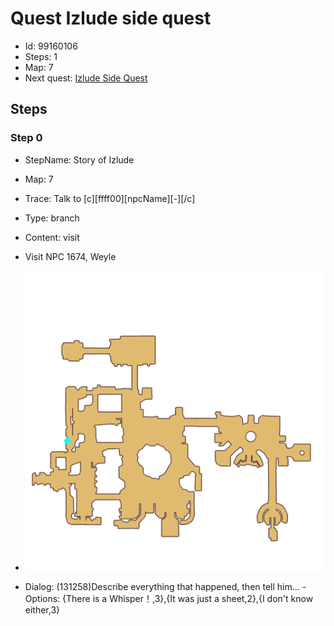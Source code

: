 # Quest Izlude side quest

- Id: 99160106
- Steps: 1
- Map: 7
- Next quest: [Izlude Side Quest](20550001.md)

## Steps

### Step 0
- StepName:  Story of Izlude
- Map:  7
- Trace:  Talk to [c][ffff00][npcName][-][/c]
- Type:  branch
- Content:  visit
- Visit NPC 1674, Weyle

- ![images/99160106_0.png](images/99160106_0.png)
- Dialog: (131258)Describe everything that happened, then tell him... - Options: {There is a Whisper！,3},{It was just a sheet,2},{I don't know either,3}


